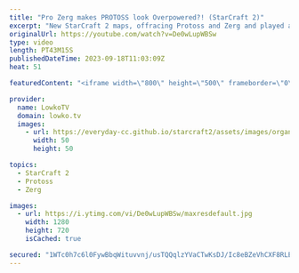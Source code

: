 ```yaml
---
title: "Pro Zerg makes PROTOSS look Overpowered?! (StarCraft 2)"
excerpt: "New StarCraft 2 maps, offracing Protoss and Zerg and played at 'Real' HomeStory Cup. A really fun series of SC2 between Lambo, who plays Protoss in this match, and ShoWTimE who decides to play the Zerg. Support my work: https://patreon.com/lowkotv Lowko Merch: https://lowko.shop  My YouTube channels:"
originalUrl: https://youtube.com/watch?v=De0wLupWBSw
type: video
length: PT43M15S
publishedDateTime: 2023-09-18T11:03:09Z
heat: 51

featuredContent: "<iframe width=\"800\" height=\"500\" frameborder=\"0\" src=\"https://www.youtube.com/embed/De0wLupWBSw\" allow=\"accelerometer; autoplay; encrypted-media; gyroscope; picture-in-picture\" allowfullscreen></iframe>"

provider:
  name: LowkoTV
  domain: lowko.tv
  images:
    - url: https://everyday-cc.github.io/starcraft2/assets/images/organizations/lowko.tv-50x50.jpg
      width: 50
      height: 50

topics:
  - StarCraft 2
  - Protoss
  - Zerg

images:
  - url: https://i.ytimg.com/vi/De0wLupWBSw/maxresdefault.jpg
    width: 1280
    height: 720
    isCached: true

secured: "1WTc0h7c6l0FywBbqWituvvnj/usTQQqlzYVaCTwKsDJ/Ic8eBZeVhCXF8RLEytgBudBwjbliCItpKuZN+unNh5JnKXN++zbJGJ5Lh0IUFBnCxBxTsvU7homsj20xMCGZhibRu9LgC4+iNRV8LO3Dq67tUVC9x5zZ7zBaTFSwLO6Hau5I6uTyenrmE/sa73SFLUm+hlZipJOONWXzMn5TQWdt7SA+cNA0cE/bFfZpWIN2muGM5gutS66HWO327W+J2TuUh0PSoQKZMoKwrmHf2Ta6tBfe/dZQhU7beSbrALuyuiR/9jEFgQ2sXdVoC0V0sVAPDOizHZxKeUNmBupsnzcJF8RquEJsS1dyPVkcCKby1bQ18094KIWJyS+EeECX3d6hQydtg2tjsHRcAy+QbonbtuQpjCUqEZ2V93h1OY=;8CkxzW84Z9f/gRXdEQU40Q=="
---
```


